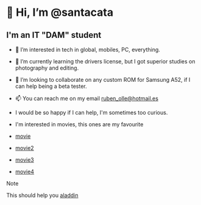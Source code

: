 # 👋 Hi, I’m @santacata
## I'm an IT "DAM" student

- 👀 I’m interested in tech in global, mobiles, PC, everything.
- 🌱 I’m currently learning the drivers license, but I got superior studies on photography and editing.
- 💞️ I’m looking to collaborate on any custom ROM for Samsung A52, if I can help being a beta tester.
- 📫 You can reach me on my email ruben_olle@hotmail.es
- I would be so happy if I can help, I'm sometimes too curious.

- I'm interested in movies, this ones are my favourite
- [movie](htps://www.imdb.com/title/tt6139732/)
- [movie2](https://www.imdb.com/title/tt0816692/)
- [movie3](https://www.imdb.com/title/tt0110357/)
- [movie4](https://www.imdb.com/title/tt9362722/)

>[!NOTE]
>This should help you
[aladdin](https://github.com/user-attachments/assets/012f8680-0b3f-46bc-a07a-d886738b79d8)
<!---!

rubenolle/rubenSant is a ✨ special ✨ repository because its `README.md` (this file) appears on my GitHub profile.
--->
